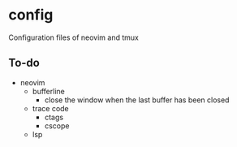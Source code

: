 # config
Configuration files of neovim and tmux

## To-do
- neovim
    - bufferline
        - close the window when the last buffer has been closed
    - trace code
        - ctags
        - cscope
    - lsp
